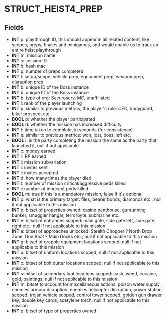 # STRUCT_HEIST4_PREP

## Fields
* **INT** p: playthrough ID, this should appear in all related content, like scopes, preps, finales and minigames, and would enable us to track an entire heist playthrough
* **INT** m: mission name
* **INT** s: session ID
* **INT** h: hash mac
* **INT** p: number of preps completed
* **INT** t: setup/scope, vehicle prep, equipment prep, weapon prep, disruption prep
* **INT** b: unique ID of the Boss instance
* **INT** b: unique ID of the Boss instance
* **INT** b: type of org: Securoserv, MC, unaffiliated
* **INT** l: rank of the player launching
* **INT** p: similar to previous metrics, the player's role: CEO, bodyguard, biker prospect etc.
* **BOOL** p: whether the player participated
* **BOOL** d: whether the mission has increased difficulty
* **INT** t: time taken to complete, in seconds (for consistency)
* **INT** e: similar to previous metrics: won, lost, boss_left etc.
* **BOOL** i: is the party completing the mission the same as the party that launched it, null if not applicable
* **INT** c: money earned
* **INT** r: RP earned
* **INT** l: mission subvariation
* **INT** i: invites sent
* **INT** i: invites accepted
* **INT** d: how many times the player died
* **INT** t: number of mission critical/aggressive peds killed
* **INT** i: number of innocent peds killed
* **BOOL** m: true if this is a mandatory mission, false if it's optional
* **INT** p: what is the primary target: files, bearer bonds, diamonds etc.; null if not applicable to this mission
* **INT** p: bitset of properties owned: casino penthouse, gunrunning bunker, smuggler hangar, terrorbyte, submarine etc.
* **INT** e: bitset of entrances scoped: main gate, side gate left, side gate right etc.; null if not applicable to this mission
* **INT** a: bitset of approaches unlocked: Stealth Chopper ? North Drop Zone, Gun Boat ? Main Docks etc.; null if not applicable to this mission
* **INT** g: bitset of grapple equipment locations scoped; null if not applicable to this mission
* **INT** u: bitset of uniform locations scoped; null if not applicable to this mission
* **INT** c: bitset of bolt cutter locations scoped; null if not applicable to this mission
* **INT** s: bitset of secondary loot locations scoped: cash, weed, cocaine, gold, paintings; null if not applicable to this mission
* **INT** m: bitset to account for miscellaneous actions: poison water supply, enemies armour disruption, enemies helicopter disruption, power station scoped, trojan vehicle scoped, control tower scoped, golden gun drawer key, double key cards, acetylene torch; null if not applicable to this mission
* **INT** p: bitset of type of properties owned